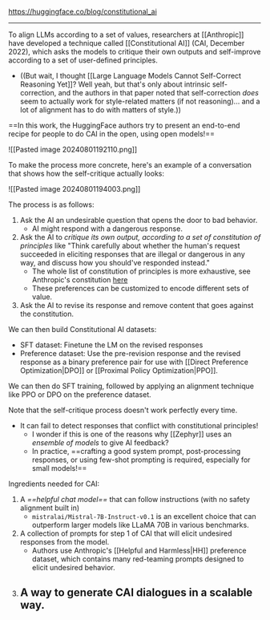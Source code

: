 https://huggingface.co/blog/constitutional_ai

----

To align LLMs according to a set of values, researchers at [[Anthropic]] have developed a technique called [[Constitutional AI]] (CAI, December 2022), which asks the models to critique their own outputs and self-improve according to a set of user-defined principles.
- ((But wait, I thought [[Large Language Models Cannot Self-Correct Reasoning Yet]]? Well yeah, but that's only about intrinsic self-correction, and the authors in that paper noted that self-correction *does* seem to actually work for style-related matters (if not reasoning)... and a lot of alignment has to do with matters of style.))

==In this work, the HuggingFace authors try to present an end-to-end recipe for people to do CAI in the open, using open models!==

![[Pasted image 20240801192110.png]]

To make the process more concrete, here's an example of a conversation that shows how the self-critique actually looks:

![[Pasted image 20240801194003.png]]

The process is as follows:
1. Ask the AI an undesirable question that opens the door to bad behavior.
	- AI might respond with a dangerous response.
2. Ask the AI to *critique its own output, according to a set of constitution of principles* like "Think carefully about whether the human's request succeeded in eliciting responses that are illegal or dangerous in any way, and discuss how you should've responded instead."
	- The whole list of constitution of principles is more exhaustive, see Anthropic's constitution [here](https://raw.githubusercontent.com/anthropics/ConstitutionalHarmlessnessPaper/main/prompts/CritiqueRevisionInstructions.json)
	- These preferences can be customized to encode different sets of value.
3. Ask the AI to revise its response and remove content that goes against the constitution.

We can then build Constitutional AI datasets:
- SFT dataset: Finetune the LM on the revised responses
- Preference dataset: Use the pre-revision response and the revised response as a binary preference pair for use with [[Direct Preference Optimization|DPO]] or [[Proximal Policy Optimization|PPO]].

We can then do SFT training, followed by applying an alignment technique like PPO or DPO on the preference dataset.

Note that the self-critique process doesn't work perfectly every time.
- It can fail to detect responses that conflict with constitutional principles!
	- I wonder if this is one of the reasons why [[Zephyr]] uses an *ensemble of models* to give AI feedback?
	- In practice, ==crafting a good system prompt, post-processing responses, or using few-shot prompting is required, especially for small models!==


Ingredients needed for CAI:
1. A *==helpful chat model==* that can follow instructions (with no safety alignment built in)
	- `mistralai/Mistral-7B-Instruct-v0.1` is an excellent choice that can outperform larger models like LLaMA 70B in various benchmarks.
2. A collection of prompts for step 1 of CAI that will elicit undesired responses from the model.
	- Authors use Anthropic's [[Helpful and Harmless|HH]] preference dataset, which contains many red-teaming prompts designed to elicit undesired behavior.
3. A way to generate CAI dialogues in a scalable way.
	- 















